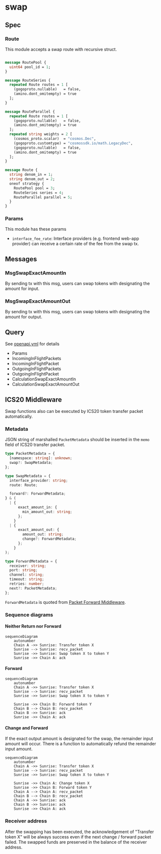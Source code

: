 # swap

## Spec

### Route

This module accepts a swap route with recursive struct.

```protobuf

message RoutePool {
  uint64 pool_id = 1;
}

message RouteSeries {
  repeated Route routes = 1 [
    (gogoproto.nullable)   = false,
    (amino.dont_omitempty) = true
  ];
}

message RouteParallel {
  repeated Route routes = 1 [
    (gogoproto.nullable)   = false,
    (amino.dont_omitempty) = true
  ];
  repeated string weights = 2 [
    (cosmos_proto.scalar)  = "cosmos.Dec",
    (gogoproto.customtype) = "cosmossdk.io/math.LegacyDec",
    (gogoproto.nullable)   = false,
    (amino.dont_omitempty) = true
  ];
}

message Route {
  string denom_in = 1;
  string denom_out = 2;
  oneof strategy {
    RoutePool pool = 3;
    RouteSeries series = 4;
    RouteParallel parallel = 5;
  }
}
```

### Params

This module has these params

- `interface_fee_rate`: Interface providers (e.g. frontend web-app provider) can receive a certain rate of the fee from the swap tx.

## Messages

### MsgSwapExactAmountIn

By sending tx with this msg, users can swap tokens with designating the amount for input.

### MsgSwapExactAmountOut

By sending tx with this msg, users can swap tokens with designating the amount for output.

## Query

See [openapi.yml](../../docs/static/openapi.yml) for details

- Params
- IncomingInFlightPackets
- IncomingInFlightPacket
- OutgoingInFlightPackets
- OutgoingInFlightPacket
- CalculationSwapExactAmountIn  
- CalculationSwapExactAmountOut

## ICS20 Middleware

Swap functions also can be executed by ICS20 token transfer packet automatically.

### Metadata

JSON string of marshalled `PacketMetadata` should be inserted in the `memo` field of ICS20 transfer packet.

```typescript
type PacketMetadata = {
  [namespace: string]: unknown;
  swap?: SwapMetadata;
};

type SwapMetadata = {
  interface_provider: string;
  route: Route;

  forward?: ForwardMetadata;
} & (
  | {
      exact_amount_in: {
        min_amount_out: string;
      };
    }
  | {
      exact_amount_out: {
        amount_out: string;
        change?: ForwardMetadata;
      };
    }
);

type ForwardMetadata = {
  receiver: string;
  port: string;
  channel: string;
  timeout: string;
  retries: number;
  next?: PacketMetadata;
};
```

`ForwardMetadata` is quoted from [Packet Forward Middleware](https://github.com/cosmos/ibc-apps/tree/main/middleware/packet-forward-middleware).

### Sequence diagrams

#### Neither Return nor Forward

```mermaid
sequenceDiagram
    autonumber
    Chain A ->> Sunrise: Transfer token X
    Sunrise --> Sunrise: recv_packet
    Sunrise ->> Sunrise: Swap token X to token Y
    Sunrise ->> Chain A: ack
```

#### Forward

```mermaid
sequenceDiagram
    autonumber
    Chain A ->> Sunrise: Transfer token X
    Sunrise --> Sunrise: recv_packet
    Sunrise ->> Sunrise: Swap token X to token Y

    Sunrise ->> Chain B: Forward token Y
    Chain B --> Chain B: recv_packet
    Chain B ->> Sunrise: ack
    Sunrise ->> Chain A: ack
```

#### Change and Forward

If the exact output amount is designated for the swap, the remainder input amount will occur.
There is a function to automatically refund the remainder input amount.

```mermaid
sequenceDiagram
    autonumber
    Chain A ->> Sunrise: Transfer token X
    Sunrise --> Sunrise: recv_packet
    Sunrise ->> Sunrise: Swap token X to token Y

    Sunrise ->> Chain A: Change token X
    Sunrise ->> Chain B: Forward token Y
    Chain A --> Chain A: recv_packet
    Chain B --> Chain B: recv_packet
    Chain A ->> Sunrise: ack
    Chain B ->> Sunrise: ack
    Sunrise ->> Chain A: ack
```

### Receiver address

After the swapping has been executed, the acknowledgement of "Transfer token X" will be always success even if the next change / forward packet failed. The swapped funds are preserved in the balance of the receiver address.
